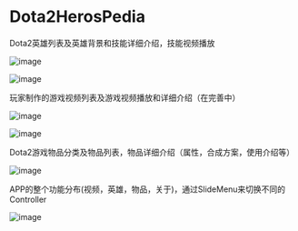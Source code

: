 # Dota2HerosPedia


Dota2英雄列表及英雄背景和技能详细介绍，技能视频播放

![image](https://github.com/haifuyun/Dota2HerosPedia/blob/master/ShowGIF/01.gif?raw=true)

![image](https://github.com/haifuyun/Dota2HerosPedia/blob/master/ShowGIF/02.gif?raw=true)

玩家制作的游戏视频列表及游戏视频播放和详细介绍（在完善中）

![image](https://github.com/haifuyun/Dota2HerosPedia/blob/master/ShowGIF/03.gif?raw=true)

![image](https://github.com/haifuyun/Dota2HerosPedia/blob/master/ShowGIF/04.gif?raw=true)

Dota2游戏物品分类及物品列表，物品详细介绍（属性，合成方案，使用介绍等）

![image](https://github.com/haifuyun/Dota2HerosPedia/blob/master/ShowGIF/05.gif?raw=true)

APP的整个功能分布(视频，英雄，物品，关于)，通过SlideMenu来切换不同的Controller

![image](https://github.com/haifuyun/Dota2HerosPedia/blob/master/ShowGIF/06.gif?raw=true)


